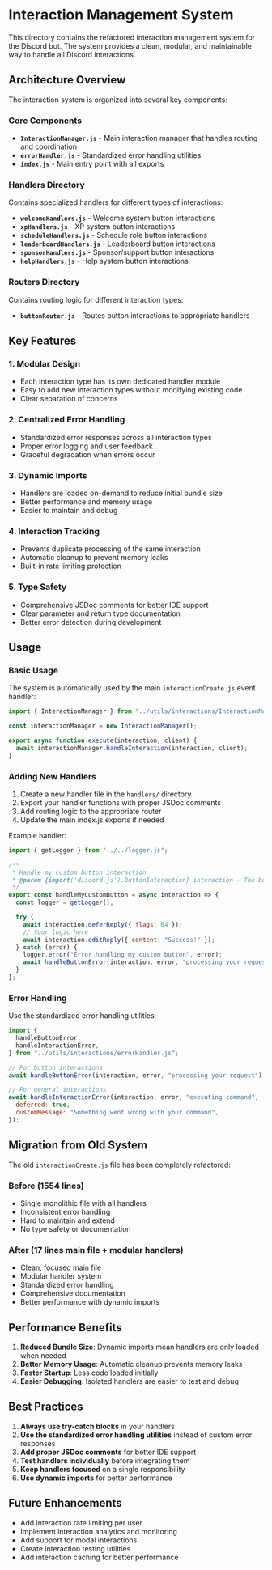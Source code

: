 # Interaction Management System

This directory contains the refactored interaction management system for the Discord bot. The system provides a clean, modular, and maintainable way to handle all Discord interactions.

## Architecture Overview

The interaction system is organized into several key components:

### Core Components

- **`InteractionManager.js`** - Main interaction manager that handles routing and coordination
- **`errorHandler.js`** - Standardized error handling utilities
- **`index.js`** - Main entry point with all exports

### Handlers Directory

Contains specialized handlers for different types of interactions:

- **`welcomeHandlers.js`** - Welcome system button interactions
- **`xpHandlers.js`** - XP system button interactions
- **`scheduleHandlers.js`** - Schedule role button interactions
- **`leaderboardHandlers.js`** - Leaderboard button interactions
- **`sponsorHandlers.js`** - Sponsor/support button interactions
- **`helpHandlers.js`** - Help system button interactions

### Routers Directory

Contains routing logic for different interaction types:

- **`buttonRouter.js`** - Routes button interactions to appropriate handlers

## Key Features

### 1. Modular Design

- Each interaction type has its own dedicated handler module
- Easy to add new interaction types without modifying existing code
- Clear separation of concerns

### 2. Centralized Error Handling

- Standardized error responses across all interaction types
- Proper error logging and user feedback
- Graceful degradation when errors occur

### 3. Dynamic Imports

- Handlers are loaded on-demand to reduce initial bundle size
- Better performance and memory usage
- Easier to maintain and debug

### 4. Interaction Tracking

- Prevents duplicate processing of the same interaction
- Automatic cleanup to prevent memory leaks
- Built-in rate limiting protection

### 5. Type Safety

- Comprehensive JSDoc comments for better IDE support
- Clear parameter and return type documentation
- Better error detection during development

## Usage

### Basic Usage

The system is automatically used by the main `interactionCreate.js` event handler:

```javascript
import { InteractionManager } from "../utils/interactions/InteractionManager.js";

const interactionManager = new InteractionManager();

export async function execute(interaction, client) {
  await interactionManager.handleInteraction(interaction, client);
}
```

### Adding New Handlers

1. Create a new handler file in the `handlers/` directory
2. Export your handler functions with proper JSDoc comments
3. Add routing logic to the appropriate router
4. Update the main index.js exports if needed

Example handler:

```javascript
import { getLogger } from "../../logger.js";

/**
 * Handle my custom button interaction
 * @param {import('discord.js').ButtonInteraction} interaction - The button interaction
 */
export const handleMyCustomButton = async interaction => {
  const logger = getLogger();

  try {
    await interaction.deferReply({ flags: 64 });
    // Your logic here
    await interaction.editReply({ content: "Success!" });
  } catch (error) {
    logger.error("Error handling my custom button", error);
    await handleButtonError(interaction, error, "processing your request");
  }
};
```

### Error Handling

Use the standardized error handling utilities:

```javascript
import {
  handleButtonError,
  handleInteractionError,
} from "../utils/interactions/errorHandler.js";

// For button interactions
await handleButtonError(interaction, error, "processing your request");

// For general interactions
await handleInteractionError(interaction, error, "executing command", {
  deferred: true,
  customMessage: "Something went wrong with your command",
});
```

## Migration from Old System

The old `interactionCreate.js` file has been completely refactored:

### Before (1554 lines)

- Single monolithic file with all handlers
- Inconsistent error handling
- Hard to maintain and extend
- No type safety or documentation

### After (17 lines main file + modular handlers)

- Clean, focused main file
- Modular handler system
- Standardized error handling
- Comprehensive documentation
- Better performance with dynamic imports

## Performance Benefits

1. **Reduced Bundle Size**: Dynamic imports mean handlers are only loaded when needed
2. **Better Memory Usage**: Automatic cleanup prevents memory leaks
3. **Faster Startup**: Less code loaded initially
4. **Easier Debugging**: Isolated handlers are easier to test and debug

## Best Practices

1. **Always use try-catch blocks** in your handlers
2. **Use the standardized error handling utilities** instead of custom error responses
3. **Add proper JSDoc comments** for better IDE support
4. **Test handlers individually** before integrating them
5. **Keep handlers focused** on a single responsibility
6. **Use dynamic imports** for better performance

## Future Enhancements

- Add interaction rate limiting per user
- Implement interaction analytics and monitoring
- Add support for modal interactions
- Create interaction testing utilities
- Add interaction caching for better performance
